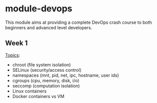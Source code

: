 # module-devops

This module aims at providing a complete DevOps crash course to both beginners and advanced level developers.

## Week 1

[Topics](week1/README.md):
- chroot (file system isolation)
- SELinux (security/access control)
- namespaces (mnt, pid, net, ipc, hostname, user ids)
- cgroups (cpu, memory, disk, i/o)
- seccomp (computation isolation)
- Linux containers
- Docker containers vs VM
